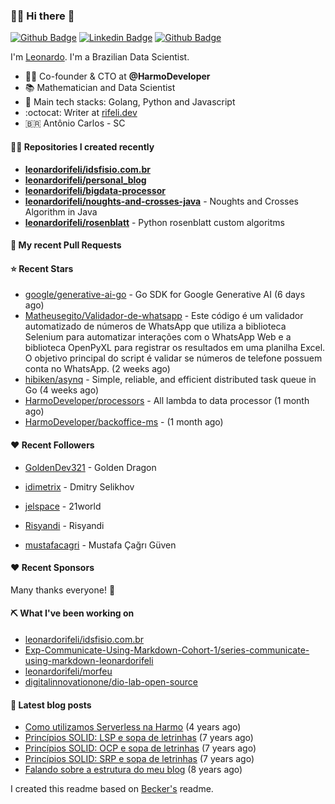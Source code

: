 ### 👨‍💻 Hi there 👋

[![Github Badge](https://img.shields.io/badge/-Github-red?style=flat-square&logo=Github&logoColor=white&link=https://github.com/leonardorifeli)](https://github.com/leonardorifeli)
[![Linkedin Badge](https://img.shields.io/badge/-LinkedIn-red?style=flat-square&logo=Linkedin&logoColor=white&link=https://www.linkedin.com/in/leonardorifeli/)](https://www.linkedin.com/in/leonardorifeli/)
[![Github Badge](https://komarev.com/ghpvc/?username=leonardorifeli&label=Profile%20views&color=red&style=flat)](https://github.com/leonardorifeli)

I'm [Leonardo](https://rifeli.dev). I'm a Brazilian Data Scientist.

- :office_worker: Co-founder & CTO at **@HarmoDeveloper**
- 📚 Mathematician and Data Scientist
- 💙 Main tech stacks: Golang, Python and Javascript
- :octocat: Writer at [rifeli.dev](https://rifeli.dev)
- 🇧🇷 Antônio Carlos - SC

#### 👨‍💻 Repositories I created recently
- **[leonardorifeli/idsfisio.com.br](https://github.com/leonardorifeli/idsfisio.com.br)**
- **[leonardorifeli/personal_blog](https://github.com/leonardorifeli/personal_blog)**
- **[leonardorifeli/bigdata-processor](https://github.com/leonardorifeli/bigdata-processor)**
- **[leonardorifeli/noughts-and-crosses-java](https://github.com/leonardorifeli/noughts-and-crosses-java)** - Noughts and Crosses Algorithm in Java
- **[leonardorifeli/rosenblatt](https://github.com/leonardorifeli/rosenblatt)** - Python rosenblatt custom algoritms

#### 🔨 My recent Pull Requests



#### ⭐ Recent Stars


- [google/generative-ai-go](https://github.com/google/generative-ai-go) - Go SDK for Google Generative AI (6 days ago)
- [Matheusegito/Validador-de-whatsapp](https://github.com/Matheusegito/Validador-de-whatsapp) - Este código é um validador automatizado de números de WhatsApp que utiliza a biblioteca Selenium para automatizar interações com o WhatsApp Web e a biblioteca OpenPyXL para registrar os resultados em uma planilha Excel. O objetivo principal do script é validar se números de telefone possuem conta no WhatsApp.  (2 weeks ago)
- [hibiken/asynq](https://github.com/hibiken/asynq) - Simple, reliable, and efficient distributed task queue in Go (4 weeks ago)
- [HarmoDeveloper/processors](https://github.com/HarmoDeveloper/processors) - All lambda to data processor (1 month ago)
- [HarmoDeveloper/backoffice-ms](https://github.com/HarmoDeveloper/backoffice-ms) -  (1 month ago)

#### ❤️ Recent Followers


- [GoldenDev321](https://github.com/GoldenDev321) - Golden Dragon

- [idimetrix](https://github.com/idimetrix) - Dmitry Selikhov

- [jelspace](https://github.com/jelspace) - 21world

- [Risyandi](https://github.com/Risyandi) - Risyandi

- [mustafacagri](https://github.com/mustafacagri) - Mustafa Çağrı Güven


#### ❤️ Recent Sponsors



Many thanks everyone! 🙏

#### ⛏️ What I've been working on

- [leonardorifeli/idsfisio.com.br](https://github.com/leonardorifeli/idsfisio.com.br)
- [Exp-Communicate-Using-Markdown-Cohort-1/series-communicate-using-markdown-leonardorifeli](https://github.com/Exp-Communicate-Using-Markdown-Cohort-1/series-communicate-using-markdown-leonardorifeli)
- [leonardorifeli/morfeu](https://github.com/leonardorifeli/morfeu)
- [digitalinnovationone/dio-lab-open-source](https://github.com/digitalinnovationone/dio-lab-open-source)

#### 📄 Latest blog posts
- [Como utilizamos Serverless na Harmo](https://rifeli.dev/blog/2020-10-08-como-utilizamos-serverless-na-harmo/) (4 years ago)
- [Princípios SOLID: LSP e sopa de letrinhas](https://rifeli.dev/blog/2017-12-30-principios-solid-lsp-e-sopa-de-letrinhas/) (7 years ago)
- [Princípios SOLID: OCP e sopa de letrinhas](https://rifeli.dev/blog/2017-12-06-principios-solid-ocp-e-sopa-de-letrinhas/) (7 years ago)
- [Princípios SOLID: SRP e sopa de letrinhas](https://rifeli.dev/blog/2017-03-25-principios-solid-srp-e-sopa-de-letrinhas/) (7 years ago)
- [Falando sobre a estrutura do meu blog](https://rifeli.dev/blog/2016-11-11-falando-sobre-a-estrutura-do-meu-blog/) (8 years ago)

I created this readme based on [Becker's](https://github.com/caarlos0) readme.
